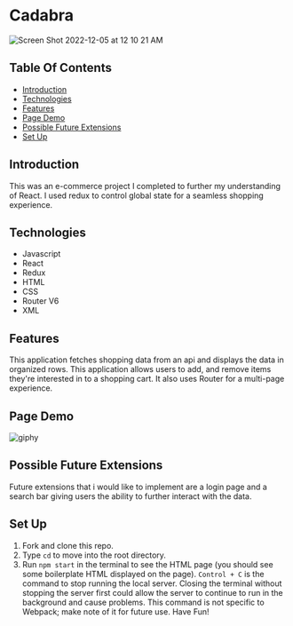 # Cadabra

![Screen Shot 2022-12-05 at 12 10 21 AM](https://user-images.githubusercontent.com/105816411/205573593-cfa82bb5-3944-4c47-ac25-164e95f2ee79.png)

## Table Of Contents

  - [Introduction](#introduction)
  - [Technologies](#technologies)
  - [Features](#features)
  - [Page Demo](#page-demo)
  - [Possible Future Extensions](#possible-future-extensions)
  - [Set Up](#set-up)

  ## Introduction

   This was an e-commerce project I completed to further my understanding of React. I used redux to control global state for a seamless shopping experience.

  ## Technologies

  - Javascript
  - React
  - Redux
  - HTML
  - CSS
  - Router V6
  - XML


  ## Features

  This application fetches shopping data from an api and displays the data in organized rows. This application allows users to add, and remove items they're interested in to a shopping cart. It also uses Router for a multi-page experience.

  ## Page Demo



![giphy](https://user-images.githubusercontent.com/105816411/205744809-3b51d1d6-fe68-4b68-be32-61e4c6fe4c4b.gif)












  ## Possible Future Extensions

  Future extensions that i would like to implement are a login page and a search bar giving users the ability to further interact with the data.

  ## Set Up
  1. Fork and clone this repo.
  2. Type `cd` to move into the root directory.
  3. Run `npm start` in the terminal to see the HTML page (you should see some boilerplate HTML displayed on the page).  `Control + C` is the command to stop running the local server.  Closing the terminal without stopping the server first could allow the server to continue to run in the background and cause problems. This command is not specific to Webpack; make note of it for future use. Have Fun!






